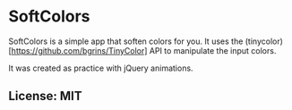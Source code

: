 # SoftColors

SoftColors is a simple app that soften colors for you. It uses the (tinycolor)[https://github.com/bgrins/TinyColor] API to manipulate the input colors. 

It was created as practice with jQuery animations.

## License: MIT
